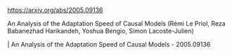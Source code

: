 https://arxiv.org/abs/2005.09136

An Analysis of the Adaptation Speed of Causal Models (Rémi Le Priol, Reza Babanezhad Harikandeh, Yoshua Bengio, Simon Lacoste-Julien)

| An Analysis of the Adaptation Speed of Causal Models - 2005.09136